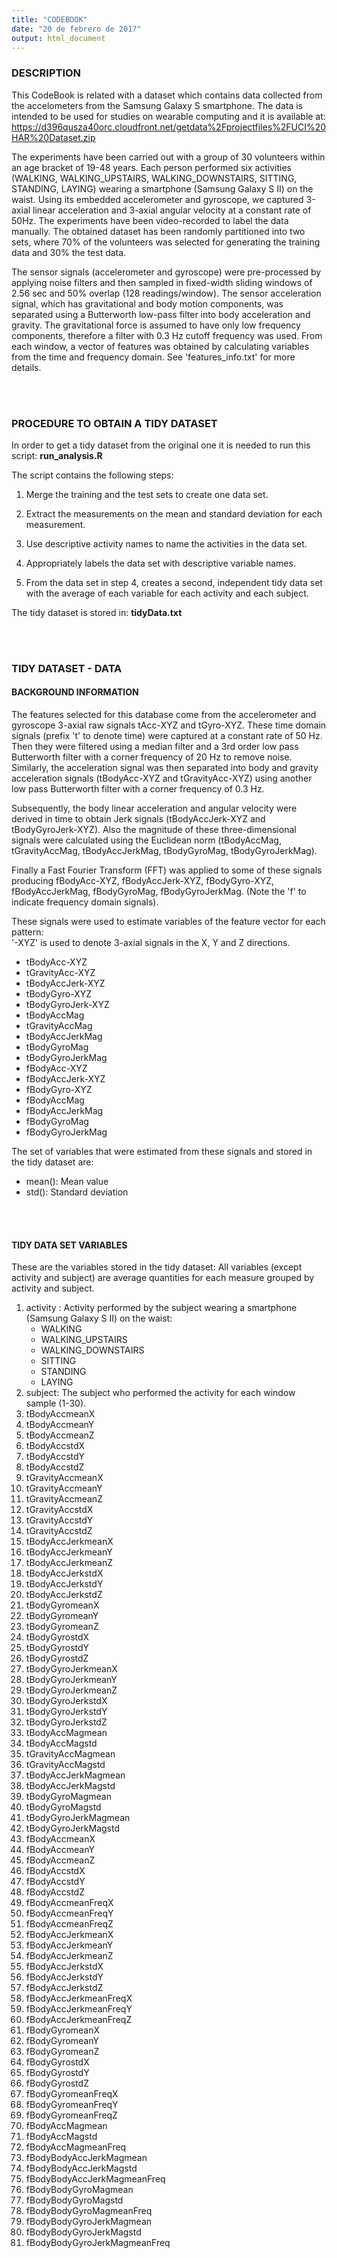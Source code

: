 ```yaml
---
title: "CODEBOOK"
date: "20 de febrero de 2017"
output: html_document
---
```


### DESCRIPTION 

This CodeBook is related with a dataset which contains data collected from 
the accelometers from the Samsung Galaxy S smartphone.
The data is intended to be used for studies on wearable computing and it is
available at:
<https://d396qusza40orc.cloudfront.net/getdata%2Fprojectfiles%2FUCI%20HAR%20Dataset.zip>

The experiments have been carried out with a group of 30 volunteers within an age bracket of 19-48 years. Each person performed six activities (WALKING, WALKING_UPSTAIRS, WALKING_DOWNSTAIRS, SITTING, STANDING, LAYING) wearing a smartphone (Samsung Galaxy S II) on the waist. Using its embedded accelerometer and gyroscope, we captured 3-axial linear acceleration and 3-axial angular velocity at a constant rate of 50Hz. The experiments have been video-recorded to label the data manually. The obtained dataset has been randomly partitioned into two sets, where 70% of the volunteers was selected for generating the training data and 30% the test data. 

The sensor signals (accelerometer and gyroscope) were pre-processed by applying noise filters and then sampled in fixed-width sliding windows of 2.56 sec and 50% overlap (128 readings/window). The sensor acceleration signal, which has gravitational and body motion components, was separated using a Butterworth low-pass filter into body acceleration and gravity. The gravitational force is assumed to have only low frequency components, therefore a filter with 0.3 Hz cutoff frequency was used. From each window, a vector of features was obtained by calculating variables from the time and frequency domain. See 'features_info.txt' for more details. 

<br><br>

### PROCEDURE TO OBTAIN A TIDY DATASET 

In order to get a tidy dataset from the original one it is needed to run
this script: **run_analysis.R**

The script contains the following steps:

1. Merge the training and the test sets to create one data set.

2. Extract the measurements on the mean and standard deviation for each 
   measurement.

3. Use descriptive activity names to name the activities in the data set.

4. Appropriately labels the data set with descriptive variable names.

5. From the data set in step 4, creates a second, independent tidy data 
   set with the average of each variable for each activity and each subject.

The tidy dataset is stored in: **tidyData.txt**

<br><br>

### TIDY DATASET - DATA

#### BACKGROUND INFORMATION

The features selected for this database come from the accelerometer and gyroscope 3-axial raw signals tAcc-XYZ and tGyro-XYZ. These time domain signals (prefix 't' to denote time) were captured at a constant rate of 50 Hz. Then they were filtered using a median filter and a 3rd order low pass Butterworth filter with a corner frequency of 20 Hz to remove noise. Similarly, the acceleration signal was then separated into body and gravity acceleration signals (tBodyAcc-XYZ and tGravityAcc-XYZ) using another low pass Butterworth filter with a corner frequency of 0.3 Hz. 

Subsequently, the body linear acceleration and angular velocity were derived in time to obtain Jerk signals (tBodyAccJerk-XYZ and tBodyGyroJerk-XYZ). Also the magnitude of these three-dimensional signals were calculated using the Euclidean norm (tBodyAccMag, tGravityAccMag, tBodyAccJerkMag, tBodyGyroMag, tBodyGyroJerkMag). 

Finally a Fast Fourier Transform (FFT) was applied to some of these signals producing fBodyAcc-XYZ, fBodyAccJerk-XYZ, fBodyGyro-XYZ, fBodyAccJerkMag, fBodyGyroMag, fBodyGyroJerkMag. (Note the 'f' to indicate frequency domain signals). 

These signals were used to estimate variables of the feature vector for each pattern:  
'-XYZ' is used to denote 3-axial signals in the X, Y and Z directions.

* tBodyAcc-XYZ
* tGravityAcc-XYZ
* tBodyAccJerk-XYZ
* tBodyGyro-XYZ
* tBodyGyroJerk-XYZ
* tBodyAccMag
* tGravityAccMag
* tBodyAccJerkMag
* tBodyGyroMag
* tBodyGyroJerkMag
* fBodyAcc-XYZ
* fBodyAccJerk-XYZ
* fBodyGyro-XYZ
* fBodyAccMag
* fBodyAccJerkMag
* fBodyGyroMag
* fBodyGyroJerkMag

The set of variables that were estimated from these signals and stored in the
tidy dataset are: 

* mean(): Mean value
* std(): Standard deviation

<br><br>

#### TIDY DATA SET VARIABLES

These are the variables stored in the tidy dataset:
All variables (except activity and subject) are average quantities for each
measure grouped by activity and subject.

1. activity : Activity performed by the subject wearing a smartphone (Samsung Galaxy S II) on the waist: <br>
      * WALKING
      * WALKING_UPSTAIRS
      * WALKING_DOWNSTAIRS
      * SITTING
      * STANDING
      * LAYING
2. subject: The subject who performed the activity for each window sample (1-30).
3. tBodyAccmeanX
4. tBodyAccmeanY
5. tBodyAccmeanZ
6. tBodyAccstdX
7. tBodyAccstdY
8. tBodyAccstdZ                
9. tGravityAccmeanX             
10. tGravityAccmeanY            
11. tGravityAccmeanZ             
12. tGravityAccstdX             
13. tGravityAccstdY              
14. tGravityAccstdZ             
15. tBodyAccJerkmeanX            
16. tBodyAccJerkmeanY           
17. tBodyAccJerkmeanZ            
18. tBodyAccJerkstdX            
19. tBodyAccJerkstdY             
20. tBodyAccJerkstdZ            
21. tBodyGyromeanX               
22. tBodyGyromeanY              
23. tBodyGyromeanZ               
24. tBodyGyrostdX              
25. tBodyGyrostdY                
26. tBodyGyrostdZ               
27. tBodyGyroJerkmeanX           
28. tBodyGyroJerkmeanY          
29. tBodyGyroJerkmeanZ         
30. tBodyGyroJerkstdX           
31. tBodyGyroJerkstdY            
32. tBodyGyroJerkstdZ           
33. tBodyAccMagmean              
34. tBodyAccMagstd              
35. tGravityAccMagmean           
36. tGravityAccMagstd           
37. tBodyAccJerkMagmean          
38. tBodyAccJerkMagstd          
39. tBodyGyroMagmean             
40. tBodyGyroMagstd             
41. tBodyGyroJerkMagmean         
42. tBodyGyroJerkMagstd        
43. fBodyAccmeanX                
44. fBodyAccmeanY               
45. fBodyAccmeanZ                
46. fBodyAccstdX                
47. fBodyAccstdY               
48. fBodyAccstdZ                
49. fBodyAccmeanFreqX            
50. fBodyAccmeanFreqY           
51. fBodyAccmeanFreqZ            
52. fBodyAccJerkmeanX           
53. fBodyAccJerkmeanY            
54. fBodyAccJerkmeanZ           
55. fBodyAccJerkstdX             
56. fBodyAccJerkstdY            
57. fBodyAccJerkstdZ             
58. fBodyAccJerkmeanFreqX       
59. fBodyAccJerkmeanFreqY        
60. fBodyAccJerkmeanFreqZ       
61. fBodyGyromeanX               
62. fBodyGyromeanY              
63. fBodyGyromeanZ               
64. fBodyGyrostdX               
65. fBodyGyrostdY                
66. fBodyGyrostdZ               
67. fBodyGyromeanFreqX           
68. fBodyGyromeanFreqY          
69. fBodyGyromeanFreqZ           
70. fBodyAccMagmean             
71. fBodyAccMagstd             
72. fBodyAccMagmeanFreq         
73. fBodyBodyAccJerkMagmean      
74. fBodyBodyAccJerkMagstd      
75. fBodyBodyAccJerkMagmeanFreq  
76. fBodyBodyGyroMagmean        
77. fBodyBodyGyroMagstd          
78. fBodyBodyGyroMagmeanFreq    
79. fBodyBodyGyroJerkMagmean     
80. fBodyBodyGyroJerkMagstd     
81. fBodyBodyGyroJerkMagmeanFreq


